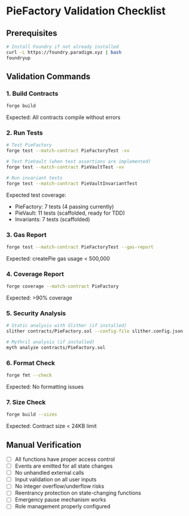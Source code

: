 # PieFactory Validation Checklist

## Prerequisites
```bash
# Install Foundry if not already installed
curl -L https://foundry.paradigm.xyz | bash
foundryup
```

## Validation Commands

### 1. Build Contracts
```bash
forge build
```
Expected: All contracts compile without errors

### 2. Run Tests
```bash
# Test PieFactory
forge test --match-contract PieFactoryTest -vv

# Test PieVault (when test assertions are implemented)
forge test --match-contract PieVaultTest -vv

# Run invariant tests
forge test --match-contract PieVaultInvariantTest
```
Expected test coverage:
- PieFactory: 7 tests (4 passing currently)
- PieVault: 11 tests (scaffolded, ready for TDD)
- Invariants: 7 tests (scaffolded)

### 3. Gas Report
```bash
forge test --match-contract PieFactoryTest --gas-report
```
Expected: createPie gas usage < 500,000

### 4. Coverage Report
```bash
forge coverage --match-contract PieFactory
```
Expected: >90% coverage

### 5. Security Analysis
```bash
# Static analysis with Slither (if installed)
slither contracts/PieFactory.sol --config-file slither.config.json

# Mythril analysis (if installed)
myth analyze contracts/PieFactory.sol
```

### 6. Format Check
```bash
forge fmt --check
```
Expected: No formatting issues

### 7. Size Check
```bash
forge build --sizes
```
Expected: Contract size < 24KB limit

## Manual Verification

- [ ] All functions have proper access control
- [ ] Events are emitted for all state changes
- [ ] No unhandled external calls
- [ ] Input validation on all user inputs
- [ ] No integer overflow/underflow risks
- [ ] Reentrancy protection on state-changing functions
- [ ] Emergency pause mechanism works
- [ ] Role management properly configured